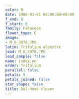 ```yaml
---
color: R
date: 1900-01-01 00:00:00+00:00
f_end: 8
f_start: 6
family: Fabaceae
flower_type: C
image:
- M_G_3078.JPG
latin: Trifolium alpestre
lead: M_G_3078.JPG
lead_sample: false
name: index.en
order: Trifolium
parallel: false
petals: 5
petals_joined: false
star_shape: false
title: Owl-head clover
---
```

